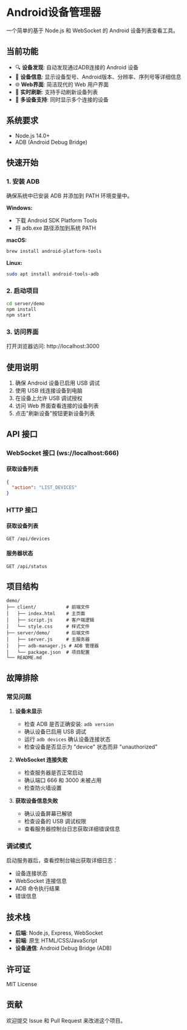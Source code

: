# Android设备管理器

一个简单的基于 Node.js 和 WebSocket 的 Android 设备列表查看工具。

## 当前功能

- 🔍 **设备发现**: 自动发现通过ADB连接的 Android 设备
- 📱 **设备信息**: 显示设备型号、Android版本、分辨率、序列号等详细信息
- 🌐 **Web界面**: 简洁现代的 Web 用户界面
- 🔄 **实时刷新**: 支持手动刷新设备列表
- 📡 **多设备支持**: 同时显示多个连接的设备

## 系统要求

- Node.js 14.0+
- ADB (Android Debug Bridge)

## 快速开始

### 1. 安装 ADB
确保系统中已安装 ADB 并添加到 PATH 环境变量中。

**Windows:**
- 下载 Android SDK Platform Tools
- 将 adb.exe 路径添加到系统 PATH

**macOS:**
```bash
brew install android-platform-tools
```

**Linux:**
```bash
sudo apt install android-tools-adb
```

### 2. 启动项目
```bash
cd server/demo
npm install
npm start
```

### 3. 访问界面
打开浏览器访问: http://localhost:3000

## 使用说明

1. 确保 Android 设备已启用 USB 调试
2. 使用 USB 线连接设备到电脑
3. 在设备上允许 USB 调试授权
4. 访问 Web 界面查看连接的设备列表
5. 点击"刷新设备"按钮更新设备列表

## API 接口

### WebSocket 接口 (ws://localhost:666)

#### 获取设备列表
```json
{
  "action": "LIST_DEVICES"
}
```

### HTTP 接口

#### 获取设备列表
```
GET /api/devices
```

#### 服务器状态
```
GET /api/status
```

## 项目结构

```
demo/
├── client/           # 前端文件
│   ├── index.html    # 主页面
│   ├── script.js     # 客户端逻辑
│   └── style.css     # 样式文件
├── server/demo/      # 后端文件
│   ├── server.js     # 主服务器
│   ├── adb-manager.js # ADB 管理器
│   └── package.json  # 项目配置
└── README.md
```

## 故障排除

### 常见问题

1. **设备未显示**
   - 检查 ADB 是否正确安装: `adb version`
   - 确认设备已启用 USB 调试
   - 运行 `adb devices` 确认设备连接状态
   - 检查设备是否显示为 "device" 状态而非 "unauthorized"

2. **WebSocket 连接失败**
   - 检查服务器是否正常启动
   - 确认端口 666 和 3000 未被占用
   - 检查防火墙设置

3. **获取设备信息失败**
   - 确认设备屏幕已解锁
   - 检查设备的 USB 调试权限
   - 查看服务器控制台日志获取详细错误信息

### 调试模式

启动服务器后，查看控制台输出获取详细日志：
- 设备连接状态
- WebSocket 连接信息
- ADB 命令执行结果
- 错误信息

## 技术栈

- **后端**: Node.js, Express, WebSocket
- **前端**: 原生 HTML/CSS/JavaScript
- **设备通信**: Android Debug Bridge (ADB)

## 许可证

MIT License

## 贡献

欢迎提交 Issue 和 Pull Request 来改进这个项目。 
